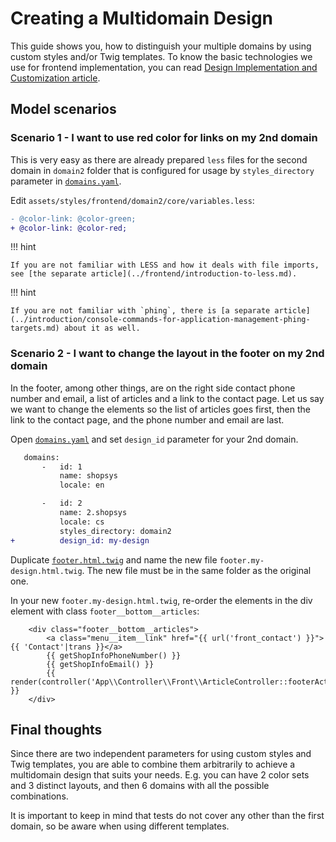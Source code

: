 # Creating a Multidomain Design

This guide shows you, how to distinguish your multiple domains by using custom styles and/or Twig templates.
To know the basic technologies we use for frontend implementation, you can read [Design Implementation and Customization article](../frontend/design-implementation-and-customization.md).

## Model scenarios

### Scenario 1 - I want to use red color for links on my 2nd domain

This is very easy as there are already prepared `less` files for the second domain in `domain2` folder
that is configured for usage by `styles_directory` parameter in [`domains.yaml`]({{github.link}}/project-base/config/domains.yaml).

Edit `assets/styles/frontend/domain2/core/variables.less`:

```diff
- @color-link: @color-green;
+ @color-link: @color-red;
```

!!! hint

    If you are not familiar with LESS and how it deals with file imports, see [the separate article](../frontend/introduction-to-less.md).

!!! hint

    If you are not familiar with `phing`, there is [a separate article](../introduction/console-commands-for-application-management-phing-targets.md) about it as well.

### Scenario 2 - I want to change the layout in the footer on my 2nd domain

In the footer, among other things, are on the right side contact phone number and email, a list of articles and a link to the contact page.
Let us say we want to change the elements so the list of articles goes first, then the link to the contact page, and the phone number and email are last.

Open [`domains.yaml`]({{github.link}}/project-base/config/domains.yaml) and set `design_id` parameter for your 2nd domain.

```diff
   domains:
       -   id: 1
           name: shopsys
           locale: en

       -   id: 2
           name: 2.shopsys
           locale: cs
           styles_directory: domain2
+          design_id: my-design
```

Duplicate [`footer.html.twig`]({{github.link}}/project-base/templates/Front/Layout/footer.html.twig)
and name the new file `footer.my-design.html.twig`. The new file must be in the same folder as the original one.

In your new `footer.my-design.html.twig`, re-order the elements in the div element with class `footer__bottom__articles`:

```twig
    <div class="footer__bottom__articles">
        <a class="menu__item__link" href="{{ url('front_contact') }}">{{ 'Contact'|trans }}</a>
        {{ getShopInfoPhoneNumber() }}
        {{ getShopInfoEmail() }}
        {{ render(controller('App\\Controller\\Front\\ArticleController::footerAction')) }}
    </div>
```

## Final thoughts

Since there are two independent parameters for using custom styles and Twig templates,
you are able to combine them arbitrarily to achieve a multidomain design that suits your needs.
E.g. you can have 2 color sets and 3 distinct layouts, and then 6 domains with all the possible combinations.

It is important to keep in mind that tests do not cover any other than the first domain, so be aware when using different templates.
